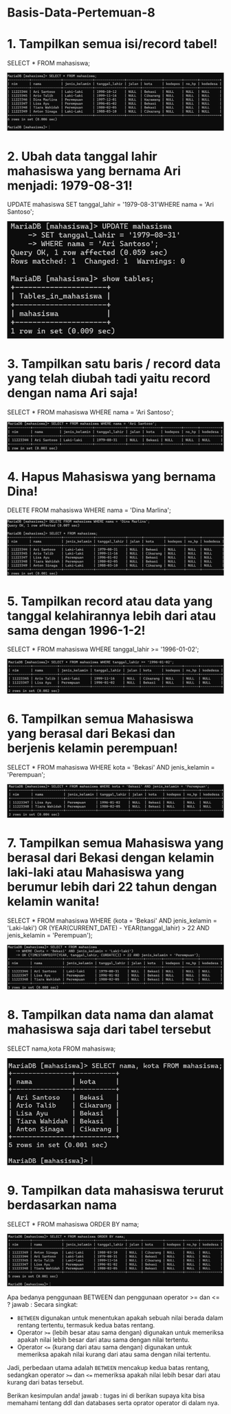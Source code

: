 # Basis-Data-Pertemuan-8

# 1. Tampilkan semua isi/record tabel!
SELECT * FROM mahasiswa;

  ![alt text](https://github.com/DzakiAbiyyu/poto/blob/main/1.jpg?raw=true)
# 2. Ubah data tanggal lahir mahasiswa yang bernama Ari menjadi: 1979-08-31!
UPDATE mahasiswa SET tanggal_lahir = '1979-08-31'WHERE nama = 'Ari Santoso';

  ![alt text](https://github.com/DzakiAbiyyu/poto/blob/main/2.jpg?raw=true)
# 3. Tampilkan satu baris / record data yang telah diubah tadi yaitu record dengan nama Ari saja!
SELECT * FROM mahasiswa WHERE nama = 'Ari Santoso';

![alt text](https://github.com/DzakiAbiyyu/poto/blob/main/3.jpg?raw=true)
# 4. Hapus Mahasiswa yang bernama Dina!
DELETE FROM mahasiswa WHERE nama = 'Dina Marlina';

![alt text](https://github.com/DzakiAbiyyu/poto/blob/main/4.jpg?raw=true)
# 5. Tampilkan record atau data yang tanggal kelahirannya lebih dari atau sama dengan 1996-1-2!
SELECT * FROM mahasiswa WHERE tanggal_lahir >= '1996-01-02';

![alt text](https://github.com/DzakiAbiyyu/poto/blob/main/5.jpg?raw=true)
# 6. Tampilkan semua Mahasiswa yang berasal dari Bekasi dan berjenis kelamin perempuan!
SELECT * FROM mahasiswa WHERE kota = 'Bekasi' AND jenis_kelamin = 'Perempuan';

![alt text](https://github.com/DzakiAbiyyu/poto/blob/main/6.jpg?raw=true)
# 7. Tampilkan semua Mahasiswa yang berasal dari Bekasi dengan kelamin laki-laki atau Mahasiswa yang berumur lebih dari 22 tahun dengan kelamin wanita!
SELECT * FROM mahasiswa WHERE (kota = 'Bekasi' AND jenis_kelamin = 'Laki-laki') OR (YEAR(CURRENT_DATE) - YEAR(tanggal_lahir) > 22 AND jenis_kelamin = 'Perempuan');

![alt text](https://github.com/DzakiAbiyyu/poto/blob/main/7.jpg?raw=true)
# 8. Tampilkan data nama dan alamat mahasiswa saja dari tabel tersebut
SELECT nama,kota FROM mahasiswa;

![alt text](https://github.com/DzakiAbiyyu/poto/blob/main/8.jpg?raw=true)
# 9. Tampilkan data mahasiswa terurut berdasarkan nama
SELECT * FROM mahasiswa ORDER BY nama;

![alt text](https://github.com/DzakiAbiyyu/poto/blob/main/9.jpg?raw=true)

Apa bedanya penggunaan BETWEEN dan penggunaan operator >=
dan <= ? 
jawab : Secara singkat:

- `BETWEEN` digunakan untuk menentukan apakah sebuah nilai berada dalam rentang tertentu, termasuk kedua batas rentang.
- Operator `>=` (lebih besar atau sama dengan) digunakan untuk memeriksa apakah nilai lebih besar dari atau sama dengan nilai tertentu.
- Operator `<=` (kurang dari atau sama dengan) digunakan untuk memeriksa apakah nilai kurang dari atau sama dengan nilai tertentu.

Jadi, perbedaan utama adalah `BETWEEN` mencakup kedua batas rentang, sedangkan operator `>=` dan `<=` memeriksa apakah nilai lebih besar dari atau kurang dari batas tersebut.

Berikan kesimpulan anda!
jawab : tugas ini di berikan supaya kita bisa memahami tentang ddl dan databases serta oprator operator di dalam nya.
